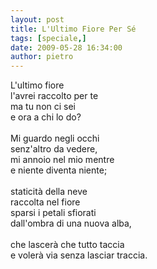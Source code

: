 ```yaml
---
layout: post
title: L'Ultimo Fiore Per Sé
tags: [speciale,]
date: 2009-05-28 16:34:00
author: pietro
---
```

L'ultimo fiore<br/>l'avrei raccolto per te<br/>ma tu non ci sei<br/>e ora a chi lo do?<br/><br/>Mi guardo negli occhi<br/>senz'altro da vedere,<br/>mi annoio nel mio mentre<br/>e niente diventa niente;<br/><br/>staticità della neve<br/>raccolta nel fiore<br/>sparsi i petali sfiorati<br/>dall'ombra di una nuova alba,<br/><br/>che lascerà che tutto taccia<br/>e volerà via senza lasciar traccia.
